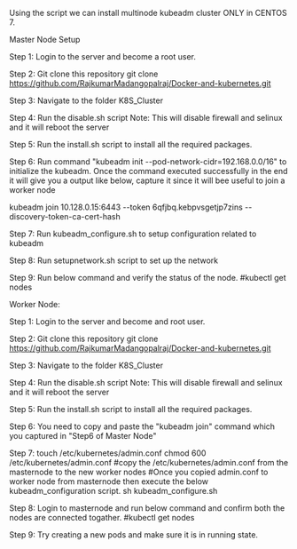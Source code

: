 Using the script we can install multinode kubeadm cluster ONLY in CENTOS 7.

Master Node Setup

Step 1: Login to the server and become a root user.

Step 2: Git clone this repository
git clone https://github.com/RajkumarMadangopalraj/Docker-and-kubernetes.git

Step 3: Navigate to the folder K8S_Cluster

Step 4: Run the disable.sh script
Note: This will disable firewall and selinux and it will reboot the server

Step 5: Run the install.sh script to install all the required packages.

Step 6: Run command "kubeadm init --pod-network-cidr=192.168.0.0/16" to initialize the kubeadm. 
Once the command executed successfully in the end it will give you a output like below, capture it since it will bee useful to join a worker node

kubeadm join 10.128.0.15:6443 --token 6qfjbq.kebpvsgetjp7zins  --discovery-token-ca-cert-hash 

Step 7: Run kubeadm_configure.sh to setup configuration related to kubeadm

Step 8: Run setupnetwork.sh script to set up the network

Step 9: Run below command and verify the status of the node.
#kubectl get nodes

Worker Node:

Step 1: Login to the server and become and root user.

Step 2: Git clone this repository
git clone https://github.com/RajkumarMadangopalraj/Docker-and-kubernetes.git

Step 3: Navigate to the folder K8S_Cluster

Step 4: Run the disable.sh script
Note: This will disable firewall and selinux and it will reboot the server

Step 5: Run the  install.sh script to install all the required packages.

Step 6: You need to copy and paste the "kubeadm join" command which you captured in "Step6 of Master Node"

Step 7:
touch /etc/kubernetes/admin.conf
chmod 600 /etc/kubernetes/admin.conf
#copy the /etc/kubernetes/admin.conf from the masternode to the new worker nodes
#Once you copied admin.conf to worker node from masternode then execute the below kubeadm_configuration script.
sh kubeadm_configure.sh

Step 8: Login to masternode and run below command and confirm both the nodes are connected togather.
#kubectl get nodes

Step 9: Try creating a new pods and make sure it is in running state.